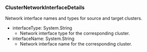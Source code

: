 ### ClusterNetworkInterfaceDetails
Network interface names and types for source and target clusters.

- interfaceType: System.String
  - Network interface type for the corresponding cluster.
- interfaceName: System.String
  - Network interface name for the corresponding cluster.
